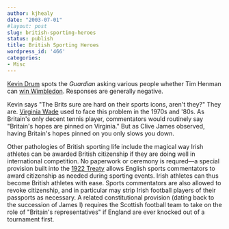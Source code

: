 ```yaml
---
author: kjhealy
date: "2003-07-01"
#layout: post
slug: british-sporting-heroes
status: publish
title: British Sporting Heroes
wordpress_id: '466'
categories:
- Misc
---
```


[Kevin Drum](http://www.calpundit.com/archives/001550.html "CalPundit") spots the *Guardian* asking various people whether Tim Henman can [win Wimbledon](http://www.guardian.co.uk/g2/story/0,3604,989081,00.html). Responses are generally negative.

Kevin says "The Brits sure are hard on their sports icons, aren't they?" They are. [Virginia Wade](http://news.bbc.co.uk/sport1/hi/tennis/wimbledon/bbc_coverage/2006651.stm) used to face this problem in the 1970s and '80s. As Britain's only decent tennis player, commentators would routinely say "Britain's hopes are pinned on Virginia." But as Clive James observed, having Britain's hopes pinned on you only slows you down.

Other pathologies of British sporting life include the magical way Irish athletes can be awarded British citizenship if they are doing well in international competition. No paperwork or ceremony is requred—a special provision built into the [1922 Treaty](http://www.wikipedia.org/wiki/Anglo-Irish_Treaty) allows English sports commentators to award citizenship as needed during sporting events. Irish athletes can thus become British athletes with ease. Sports commentators are also allowed to revoke citizenship, and in particular may strip Irish football players of their passports as necessary. A related constitutional provision (dating back to the succession of James I) requires the Scottish football team to take on the role of "Britain's representatives" if England are ever knocked out of a tournament first.
